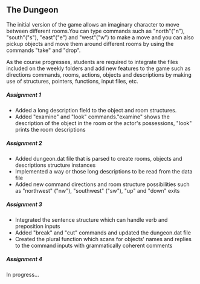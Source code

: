 ## The Dungeon ###
 
 The initial version of the game allows an imaginary character to move between different rooms.You can type commands such as "north"("n"), "south"("s"), "east"("e") and "west"("w") to make a move and you can also pickup objects and move them around different rooms by using the commands "take" and "drop".
 
 As the course progresses, students are required to integrate the files included on the weekly folders and add new features to the game such as directions commands, rooms, actions, objects and descriptions by making use of structures, pointers, functions, input files, etc.
 

##### Assignment 1 #####
 
 - Added a long description field to the object and room structures.
 - Added "examine" and "look" commands."examine" shows the description of the object in the room or the actor's possessions, "look" prints the room descriptions
 
##### Assignment 2 #####
 
 - Added dungeon.dat file that is parsed to create rooms, objects and descriptions structure instances
 - Implemented a way or those long descriptions to be read from the data file 
 - Added new command directions and room structure possibilities such as "northwest" ("nw"), "southwest" ("sw"), "up" and "down" exits
 
##### Assignment 3 #####
  
- Integrated the sentence structure which can handle verb and preposition inputs
- Added "break" and "cut" commands and updated the dungeon.dat file
- Created the plural function which scans for objects' names and replies to the command inputs with grammatically coherent comments
 
##### Assignment 4 #####

In progress...